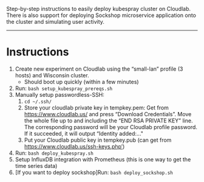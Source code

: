 Step-by-step instructions to easily deploy kubespray cluster on Cloudlab. There is also support for deploying Sockshop microservice application onto the cluster and simulating user activity.

----
# Instructions
1. Create new experiment on Cloudlab using the “small-lan” profile (3 hosts) and Wisconsin cluster.
    * Should boot up quickly (within a few minutes)
2. Run: `bash setup_kubespray_prereqs.sh`
3. Manually setup passwordless-SSH:
    1. `cd ~/.ssh/`
    2. Store your cloudlab private key in tempkey.pem: Get from https://www.cloudlab.us/ and press “Download Credentials”.
    Move the whole file up to and including the “END RSA PRIVATE KEY” line. The corresponding password will be your Cloudlab profile
    password. If it succeeded, it will output “Identity added:..."
    3. Put your Cloudlab public key in tempkey.pub (can get from https://www.cloudlab.us/ssh-keys.php’)
4. Run: `bash deploy_kubespray.sh`
5. Setup InfluxDB integration with Prometheus (this is one way to get the time series data)
6. \[If you want to deploy sockshop\]Run: `bash deploy_sockshop.sh`
